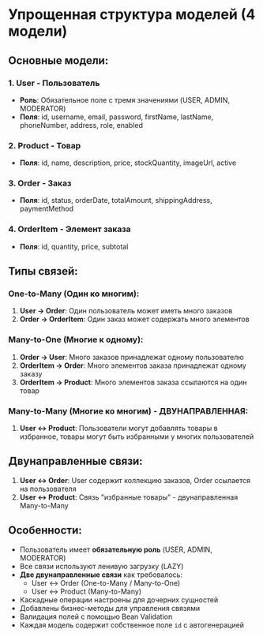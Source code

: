 # Упрощенная структура моделей (4 модели)

## Основные модели:

### 1. **User** - Пользователь
- **Роль**: Обязательное поле с тремя значениями (USER, ADMIN, MODERATOR)
- **Поля**: id, username, email, password, firstName, lastName, phoneNumber, address, role, enabled

### 2. **Product** - Товар
- **Поля**: id, name, description, price, stockQuantity, imageUrl, active

### 3. **Order** - Заказ
- **Поля**: id, status, orderDate, totalAmount, shippingAddress, paymentMethod

### 4. **OrderItem** - Элемент заказа
- **Поля**: id, quantity, price, subtotal

## Типы связей:

### One-to-Many (Один ко многим):
1. **User → Order**: Один пользователь может иметь много заказов
2. **Order → OrderItem**: Один заказ может содержать много элементов

### Many-to-One (Многие к одному):
1. **Order → User**: Много заказов принадлежат одному пользователю
2. **OrderItem → Order**: Много элементов заказа принадлежат одному заказу
3. **OrderItem → Product**: Много элементов заказа ссылаются на один товар

### Many-to-Many (Многие ко многим) - ДВУНАПРАВЛЕННАЯ:
1. **User ↔ Product**: Пользователи могут добавлять товары в избранное, товары могут быть избранными у многих пользователей

## Двунаправленные связи:
1. **User ↔ Order**: User содержит коллекцию заказов, Order ссылается на пользователя
2. **User ↔ Product**: Связь "избранные товары" - двунаправленная Many-to-Many

## Особенности:
- Пользователь имеет **обязательную роль** (USER, ADMIN, MODERATOR)
- Все связи используют ленивую загрузку (LAZY) 
- **Две двунаправленные связи** как требовалось:
  - User ↔ Order (One-to-Many / Many-to-One)
  - User ↔ Product (Many-to-Many)
- Каскадные операции настроены для дочерних сущностей
- Добавлены бизнес-методы для управления связями
- Валидация полей с помощью Bean Validation
- Каждая модель содержит собственное поле `id` с автогенерацией 